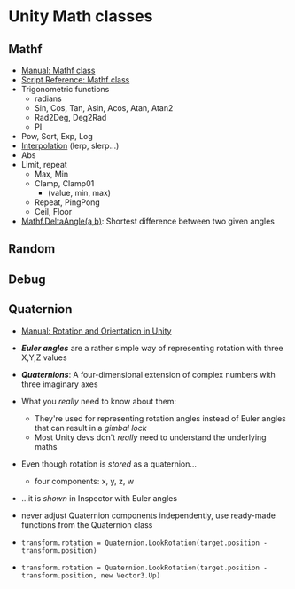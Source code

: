 # Unity Math classes

## Mathf
  * [Manual: Mathf class](https://docs.unity3d.com/Manual/class-Mathf.html)
  * [Script Reference: Mathf class](https://docs.unity3d.com/ScriptReference/Mathf.html)
  * Trigonometric functions
    * radians
    * Sin, Cos, Tan, Asin, Acos, Atan, Atan2
    * Rad2Deg, Deg2Rad
    * PI
  * Pow, Sqrt, Exp, Log
  * [Interpolation](3-interpolation.md) (lerp, slerp...)
  * Abs
  * Limit, repeat
    * Max, Min
    * Clamp, Clamp01
      * (value, min, max)
    * Repeat, PingPong
    * Ceil, Floor
  * [Mathf.DeltaAngle(a,b)](https://docs.unity3d.com/ScriptReference/Mathf.DeltaAngle.html): Shortest difference between two given angles
## Random

## Debug

## Quaternion
* [Manual: Rotation and Orientation in Unity](https://docs.unity3d.com/Manual/QuaternionAndEulerRotationsInUnity.html)
* ***Euler angles*** are a rather simple way of representing rotation with three X,Y,Z values
* ***Quaternions***: A four-dimensional extension of complex numbers with three imaginary axes
* What you *really* need to know about them:
  * They're used for representing rotation angles instead of Euler angles that can result in a _gimbal lock_
  * Most Unity devs don't _really_ need to understand the underlying maths

* Even though rotation is *stored* as a quaternion...
  * four components: x, y, z, w
* ...it is _shown_ in Inspector with Euler angles

* never adjust Quaternion components independently, use ready-made functions from the Quaternion class
* `transform.rotation = Quaternion.LookRotation(target.position - transform.position)`
* `transform.rotation = Quaternion.LookRotation(target.position - transform.position, new Vector3.Up)`

